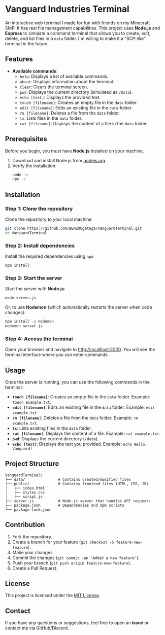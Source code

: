 
# Vanguard Industries Terminal

An interactive web terminal I made for fun with friends on my Minecraft SMP. It has real file management capabilities. This project uses **Node.js** and **Express** to simulate a command terminal that allows you to create, edit, delete, and list files in a `data` folder. I'm willing to make it a "SCP-like" terminal in the future.

## Features

- **Available commands**:
  - `help`: Displays a list of available commands.
  - `about`: Displays information about the terminal.
  - `clear`: Clears the terminal screen.
  - `pwd`: Displays the current directory (simulated as `/data`).
  - `echo [text]`: Displays the provided text.
  - `touch [filename]`: Creates an empty file in the `data` folder.
  - `edit [filename]`: Edits an existing file in the `data` folder.
  - `rm [filename]`: Deletes a file from the `data` folder.
  - `ls`: Lists files in the `data` folder.
  - `cat [filename]`: Displays the content of a file in the `data` folder.

## Prerequisites

Before you begin, you must have **Node.js** installed on your machine.

1. Download and install Node.js from [nodejs.org](https://nodejs.org/).
2. Verify the installation:
   ```bash
   node -v
   npm -v
   ```

## Installation

### Step 1: Clone the repository

Clone the repository to your local machine:

```bash
git clone https://github.com/BENZOOgataga/VanguardTerminal.git
cd VanguardTerminal
```

### Step 2: Install dependencies

Install the required dependencies using `npm`:

```bash
npm install
```

### Step 3: Start the server

Start the server with **Node.js**:

```bash
node server.js
```

Or, to use **Nodemon** (which automatically restarts the server when code changes):

```bash
npm install -g nodemon
nodemon server.js
```

### Step 4: Access the terminal

Open your browser and navigate to [http://localhost:3000](http://localhost:3000). You will see the terminal interface where you can enter commands.

## Usage

Once the server is running, you can use the following commands in the terminal:

- **`touch [filename]`**: Creates an empty file in the `data` folder. Example: `touch example.txt`.
- **`edit [filename]`**: Edits an existing file in the `data` folder. Example: `edit example.txt`.
- **`rm [filename]`**: Deletes a file from the `data` folder. Example: `rm example.txt`.
- **`ls`**: Lists existing files in the `data` folder.
- **`cat [filename]`**: Displays the content of a file. Example: `cat example.txt`.
- **`pwd`**: Displays the current directory (`/data`).
- **`echo [text]`**: Displays the text you provided. Example: `echo Hello, Vanguard!`

## Project Structure

```
VanguardTerminal/
├── data/               # Contains created/modified files
├── public/             # Contains frontend files (HTML, CSS, JS)
│   ├── index.html
│   ├── styles.css
│   ├── script.js
├── server.js           # Node.js server that handles API requests
├── package.json        # Dependencies and npm scripts
└── package-lock.json
```

## Contribution

1. Fork the repository.
2. Create a branch for your feature (`git checkout -b feature-new-feature`).
3. Make your changes.
4. Commit the changes (`git commit -am 'Added a new feature'`).
5. Push your branch (`git push origin feature-new-feature`).
6. Create a Pull Request.

## License

This project is licensed under the [MIT License](LICENSE).

## Contact

If you have any questions or suggestions, feel free to open an **issue** or contact me via GitHub/Discord.
